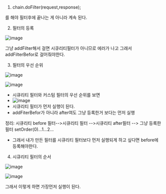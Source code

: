 1) chain.doFilter(request,response);

를 해야 필터후에 끝나는 게 아니라 계속 된다.

2) 필터의 등록

![image](https://user-images.githubusercontent.com/108928206/198186156-5debbbee-f490-4b71-bed5-bfdd8f410a2d.png)

그냥 addFilter해서 걸면 시큐리티필터가 아니므로 에러가 나고 그래서 addFilterBefor로 걸어줘야한다.

3) 필터의 우선 순위

![image](https://user-images.githubusercontent.com/108928206/198187493-5ec22819-3b31-4c64-a5a2-cbe83a472d31.png)

![image](https://user-images.githubusercontent.com/108928206/198187517-61680116-aa71-44cc-b05e-1e9d0981dff1.png)

- 시큐리티 필터와 커스텀 필터의 우선 순위를 보면
- ![image](https://user-images.githubusercontent.com/108928206/198187570-663a3816-e4e5-4558-a8a3-5ccb9b00c30f.png)
- 시큐리티 필터가 먼저 실행이 된다.
- addFiterBefor가 아니라 after여도 그냥 등록한거 보다는 먼저 실행

정리: 시큐리티 before 필터-->시큐리티 필터 -->시큐리티 after필터 --> 그냥 등록한 필터 setOrder(0)...1...2...
  
  - 그래서 내가 만든 필터를 시큐리티 필터보다 먼저 실행되게 하고 싶다면 before에 등록해야한다.

4) 시큐리티 필터의 순서

![image](https://user-images.githubusercontent.com/108928206/198188270-5baba846-6a49-4fd3-aa64-c9538174fc9b.png)

![image](https://user-images.githubusercontent.com/108928206/198188329-825b0f91-6035-49a9-98fc-6345cf70741b.png)

그래서 이렇게 하면 가장먼저 실행이 된다.


